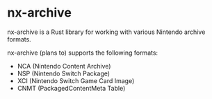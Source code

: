 # nx-archive

nx-archive is a Rust library for working with various Nintendo archive formats.

nx-archive (plans to) supports the following formats:

- NCA (Nintendo Content Archive)
- NSP (Nintendo Switch Package)
- XCI (Nintendo Switch Game Card Image)
- CNMT (PackagedContentMeta Table)

